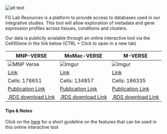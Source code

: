 

![alt text](https://i.imgur.com/yoRXYVA.png)

FG Lab Resources is a platform to provide access to databases used in our integrative studies. 
This tool will allow exploration of metadata and gene expression profiles across tissues, conditions and clusters.

Our data is publicily avialable through an online interactive tool via the CellXGene in the link below (CTRL + Click to open in a new tab)


| MNP-VERSE | MoMac-VERSE | M-VERSE |
| --------------- | --------------- | --------------- |
| ![MNP Verse](https://i.imgur.com/L1sYSWH.png)|![Imgur](https://i.imgur.com/3sVf39r.png) | ![Imgur](https://i.imgur.com/XvzJce7.png)|
| [Link](http://macroverse.gustaveroussy.fr:8081/) | [Link](http://macroverse.gustaveroussy.fr:8080/) | [Link](https://macroverse.gustaveroussy.fr/2021_M-VERSE) |
| Cells: 178651  | Cells: 134857 | Cells: 186335 |
| [Publication Link](https://www.sciencedirect.com/science/article/pii/S1074761321002934) | [Publication Link](https://www.sciencedirect.com/science/article/pii/S1074761321002934) |[Publication Link](https://www.sciencedirect.com/science/article/pii/S1074761322003375?via%3Dihub) |
| [.RDS download Link](https://nextcloud.gustaveroussy.fr/s/drzkQo5pR8TEagH) | [.RDS download Link](https://nextcloud.gustaveroussy.fr/s/BKCwDmBgdZrnPXC) | [.RDS download Link](https://nextcloud.gustaveroussy.fr/s/PRDAGDPJ8BzWW5W) |

#### Tips & Notes

Click on the [here](https://chanzuckerberg.github.io/cellxgene/posts/gallery) for a short guideline on the features that can be used in this online interactive tool
